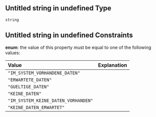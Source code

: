 ## Untitled string in undefined Type

`string`

## Untitled string in undefined Constraints

**enum**: the value of this property must be equal to one of the following values:

| Value                               | Explanation |
| :---------------------------------- | :---------- |
| `"IM_SYSTEM_VORHANDENE_DATEN"`      |             |
| `"ERWARTETE_DATEN"`                 |             |
| `"GUELTIGE_DATEN"`                  |             |
| `"KEINE_DATEN"`                     |             |
| `"IM_SYSTEM_KEINE_DATEN_VORHANDEN"` |             |
| `"KEINE_DATEN_ERWARTET"`            |             |
